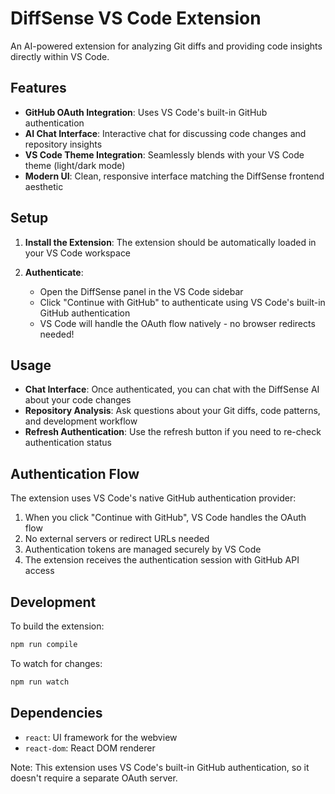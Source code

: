 # DiffSense VS Code Extension

An AI-powered extension for analyzing Git diffs and providing code insights directly within VS Code.

## Features

- **GitHub OAuth Integration**: Uses VS Code's built-in GitHub authentication
- **AI Chat Interface**: Interactive chat for discussing code changes and repository insights  
- **VS Code Theme Integration**: Seamlessly blends with your VS Code theme (light/dark mode)
- **Modern UI**: Clean, responsive interface matching the DiffSense frontend aesthetic

## Setup

1. **Install the Extension**: The extension should be automatically loaded in your VS Code workspace

2. **Authenticate**: 
   - Open the DiffSense panel in the VS Code sidebar
   - Click "Continue with GitHub" to authenticate using VS Code's built-in GitHub authentication
   - VS Code will handle the OAuth flow natively - no browser redirects needed!

## Usage

- **Chat Interface**: Once authenticated, you can chat with the DiffSense AI about your code changes
- **Repository Analysis**: Ask questions about your Git diffs, code patterns, and development workflow
- **Refresh Authentication**: Use the refresh button if you need to re-check authentication status

## Authentication Flow

The extension uses VS Code's native GitHub authentication provider:

1. When you click "Continue with GitHub", VS Code handles the OAuth flow
2. No external servers or redirect URLs needed
3. Authentication tokens are managed securely by VS Code
4. The extension receives the authentication session with GitHub API access

## Development

To build the extension:

```bash
npm run compile
```

To watch for changes:

```bash
npm run watch
```

## Dependencies

- `react`: UI framework for the webview
- `react-dom`: React DOM renderer

Note: This extension uses VS Code's built-in GitHub authentication, so it doesn't require a separate OAuth server.
